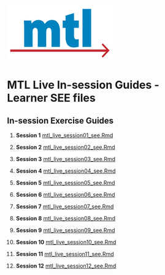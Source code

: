 
<img src = "https://github.com/lzim/teampsd/blob/master/resources/logos/mtl_sq_sm.png"
     height = "150" width = "275">  

# MTL Live In-session Guides - Learner SEE files  

## In-session Exercise Guides

01. **Session 1** [mtl_live_session01_see.Rmd](https://github.com/lzim/teampsd/blob/master/mtl_facilitate_workgroup/mtl_live_guide/mtl_live_session01_see.Rmd)


02. **Session 2** [mtl_live_session02_see.Rmd](https://github.com/lzim/teampsd/blob/master/mtl_facilitate_workgroup/mtl_live_guide/mtl_live_session02_see.Rmd)


03. **Session 3** [mtl_live_session03_see.Rmd](https://github.com/lzim/teampsd/blob/master/mtl_facilitate_workgroup/mtl_live_guide/mtl_live_session03_see.Rmd)


04. **Session 4** [mtl_live_session04_see.Rmd](https://github.com/lzim/teampsd/blob/master/mtl_facilitate_workgroup/mtl_live_guide/mtl_live_session04_see.Rmd)


05. **Session 5** [mtl_live_session05_see.Rmd](https://github.com/lzim/teampsd/blob/master/mtl_facilitate_workgroup/mtl_live_guide/mtl_live_session05_see.Rmd)


06. **Session 6** [mtl_live_session06_see.Rmd](https://github.com/lzim/teampsd/blob/master/mtl_facilitate_workgroup/mtl_live_guide/mtl_live_session06_see.Rmd)


07. **Session 7** [mtl_live_session07_see.Rmd](https://github.com/lzim/teampsd/blob/master/mtl_facilitate_workgroup/mtl_live_guide/mtl_live_session07_see.Rmd)


08. **Session 8** [mtl_live_session08_see.Rmd](https://github.com/lzim/teampsd/blob/master/mtl_facilitate_workgroup/mtl_live_guide/mtl_live_session08_see.Rmd)


09. **Session 9** [mtl_live_session09_see.Rmd](https://github.com/lzim/teampsd/blob/master/mtl_facilitate_workgroup/mtl_live_guide/mtl_live_session10_see.Rmd)


10. **Session 10** [mtl_live_session10_see.Rmd](https://github.com/lzim/teampsd/blob/master/mtl_facilitate_workgroup/mtl_live_guide/mtl_live_session10_see.Rmd)


11. **Session 11** [mtl_live_session11_see.Rmd](https://github.com/lzim/teampsd/blob/master/mtl_facilitate_workgroup/mtl_live_guide/mtl_live_session11_see.Rmd)


12. **Session 12** [mtl_live_session12_see.Rmd](https://github.com/lzim/teampsd/blob/master/mtl_facilitate_workgroup/mtl_live_guide/mtl_live_session12_see.Rmd)

